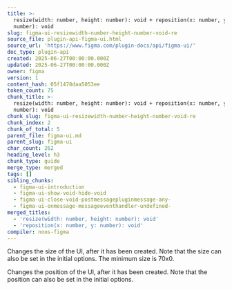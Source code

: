 ```yaml
---
title: >-
  resize(width: number, height: number): void + reposition(x: number, y:
  number): void
slug: figma-ui-resizewidth-number-height-number-void-re
source_file: plugin-api-figma-ui.html
source_url: 'https://www.figma.com/plugin-docs/api/figma-ui/'
doc_type: plugin-api
created: 2025-06-27T00:00:00.000Z
updated: 2025-06-27T00:00:00.000Z
owner: figma
version: 1
content_hash: 05f1478daa5053ee
token_count: 75
chunk_title: >-
  resize(width: number, height: number): void + reposition(x: number, y:
  number): void
chunk_slug: figma-ui-resizewidth-number-height-number-void-re
chunk_index: 2
chunk_of_total: 5
parent_file: figma-ui.md
parent_slug: figma-ui
char_count: 262
heading_level: h3
chunk_type: guide
merge_type: merged
tags: []
sibling_chunks:
  - figma-ui-introduction
  - figma-ui-show-void-hide-void
  - figma-ui-close-void-postmessagepluginmessage-any-
  - figma-ui-onmessage-messageeventhandler-undefined-
merged_titles:
  - 'resize(width: number, height: number): void'
  - 'reposition(x: number, y: number): void'
compiler: noos-figma
---
```


Changes the size of the UI, after it has been created. Note that the size can also be set in the initial options. The minimum size is 70x0.

Changes the position of the UI, after it has been created. Note that the position can also be set in the initial options.

